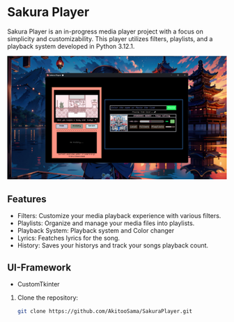 # Sakura Player

Sakura Player is an in-progress media player project with a focus on simplicity and customizability. This player utilizes filters, playlists, and a playback system developed in Python 3.12.1.

![example](banner.png)

## Features

- Filters: Customize your media playback experience with various filters.
- Playlists: Organize and manage your media files into playlists.
- Playback System: Playback system and Color changer
- Lyrics: Featches lyrics for the song.
- History: Saves your historys and track your songs playback count.

## UI-Framework

- CustomTkinter

1. Clone the repository:
   ```bash
   git clone https://github.com/AkitooSama/SakuraPlayer.git

